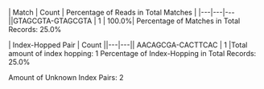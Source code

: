  | Match | Count | Percentage of Reads in Total Matches |
|---|---|---||GTAGCGTA-GTAGCGTA | 1 | 100.0%|
Percentage of Matches in Total Records: 25.0%

| Index-Hopped Pair | Count ||---|---|| AACAGCGA-CACTTCAC | 1 |Total amount of index hopping: 1
Percentage of Index-Hopping in Total Records: 25.0%

Amount of Unknown Index Pairs: 2